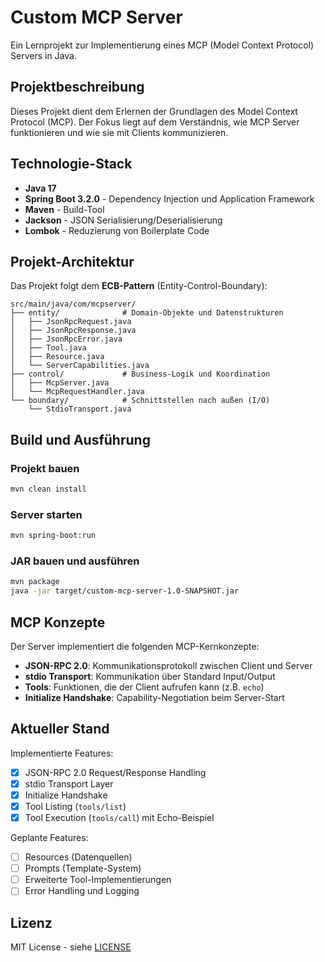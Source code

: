 # Custom MCP Server

Ein Lernprojekt zur Implementierung eines MCP (Model Context Protocol) Servers in Java.

## Projektbeschreibung

Dieses Projekt dient dem Erlernen der Grundlagen des Model Context Protocol (MCP). Der Fokus liegt auf dem Verständnis, wie MCP Server funktionieren und wie sie mit Clients kommunizieren.

## Technologie-Stack

- **Java 17**
- **Spring Boot 3.2.0** - Dependency Injection und Application Framework
- **Maven** - Build-Tool
- **Jackson** - JSON Serialisierung/Deserialisierung
- **Lombok** - Reduzierung von Boilerplate Code

## Projekt-Architektur

Das Projekt folgt dem **ECB-Pattern** (Entity-Control-Boundary):

```
src/main/java/com/mcpserver/
├── entity/              # Domain-Objekte und Datenstrukturen
│   ├── JsonRpcRequest.java
│   ├── JsonRpcResponse.java
│   ├── JsonRpcError.java
│   ├── Tool.java
│   ├── Resource.java
│   └── ServerCapabilities.java
├── control/             # Business-Logik und Koordination
│   ├── McpServer.java
│   └── McpRequestHandler.java
└── boundary/            # Schnittstellen nach außen (I/O)
    └── StdioTransport.java
```

## Build und Ausführung

### Projekt bauen
```bash
mvn clean install
```

### Server starten
```bash
mvn spring-boot:run
```

### JAR bauen und ausführen
```bash
mvn package
java -jar target/custom-mcp-server-1.0-SNAPSHOT.jar
```

## MCP Konzepte

Der Server implementiert die folgenden MCP-Kernkonzepte:

- **JSON-RPC 2.0**: Kommunikationsprotokoll zwischen Client und Server
- **stdio Transport**: Kommunikation über Standard Input/Output
- **Tools**: Funktionen, die der Client aufrufen kann (z.B. `echo`)
- **Initialize Handshake**: Capability-Negotiation beim Server-Start

## Aktueller Stand

Implementierte Features:
- [x] JSON-RPC 2.0 Request/Response Handling
- [x] stdio Transport Layer
- [x] Initialize Handshake
- [x] Tool Listing (`tools/list`)
- [x] Tool Execution (`tools/call`) mit Echo-Beispiel

Geplante Features:
- [ ] Resources (Datenquellen)
- [ ] Prompts (Template-System)
- [ ] Erweiterte Tool-Implementierungen
- [ ] Error Handling und Logging

## Lizenz

MIT License - siehe [LICENSE](LICENSE)
